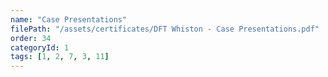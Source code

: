 ```yaml
---
name: "Case Presentations"
filePath: "/assets/certificates/DFT Whiston - Case Presentations.pdf"
order: 34
categoryId: 1
tags: [1, 2, 7, 3, 11]
---
```

